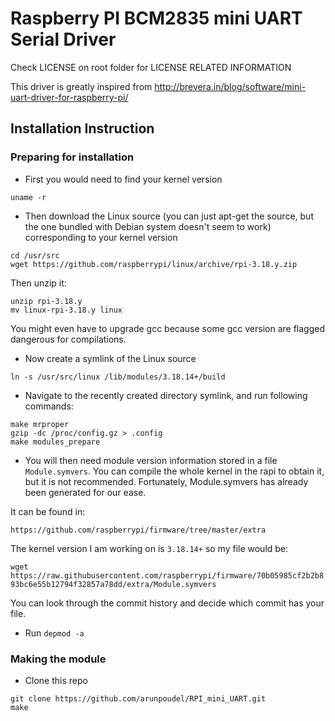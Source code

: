 # Raspberry PI BCM2835 mini UART Serial Driver
Check LICENSE on root folder for LICENSE RELATED INFORMATION

This driver is greatly inspired from 
http://brevera.in/blog/software/mini-uart-driver-for-raspberry-pi/

## Installation Instruction

### Preparing for installation

* First you would need to find your kernel version

`uname -r`

* Then download the Linux source (you can just apt-get the source, but the one bundled with Debian system doesn't seem to work) corresponding to your kernel version

```
cd /usr/src
wget https://github.com/raspberrypi/linux/archive/rpi-3.18.y.zip
```

Then unzip it:

```
unzip rpi-3.18.y
mv linux-rpi-3.18.y linux
```

You might even have to upgrade gcc because some gcc version are flagged dangerous for compilations.

* Now create a symlink of the Linux source

`ln -s /usr/src/linux /lib/modules/3.18.14+/build`

* Navigate to the recently created directory symlink, and run following commands:

```
make mrproper
gzip -dc /proc/config.gz > .config
make modules_prepare
```

* You will then need module version information stored in a file `Module.symvers`. You can compile the whole kernel in the rapi to obtain it, but it is not recommended. Fortunately, Module.symvers has already been generated for our ease.

It can be found in:

`https://github.com/raspberrypi/firmware/tree/master/extra`

The kernel version I am working on is `3.18.14+` so my file would be:

`wget https://raw.githubusercontent.com/raspberrypi/firmware/70b05985cf2b2b893bc6e55b12794f32857a78dd/extra/Module.symvers`

You can look through the commit history and decide which commit has your file.

* Run `depmod -a`

### Making the module

* Clone this repo

```
git clone https://github.com/arunpoudel/RPI_mini_UART.git
make
```
